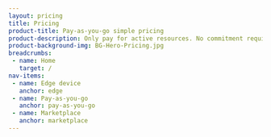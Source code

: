 ```yaml
---
layout: pricing
title: Pricing
product-title: Pay-as-you-go simple pricing
product-description: Only pay for active resources. No commitment required.
product-background-img: BG-Hero-Pricing.jpg
breadcrumbs:
 - name: Home
   target: /
nav-items:
 - name: Edge device
   anchor: edge
 - name: Pay-as-you-go
   anchor: pay-as-you-go
 - name: Marketplace
   anchor: marketplace 
---
```

